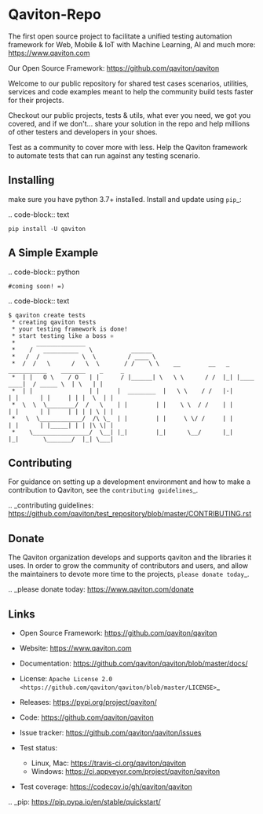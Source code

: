 Qaviton-Repo
=======

The first open source project to facilitate a unified testing automation framework for Web, Mobile & IoT
with Machine Learning, AI and much more: https://www.qaviton.com

Our Open Source Framework: https://github.com/qaviton/qaviton

Welcome to our public repository for shared test cases scenarios, 
utilities, services and code examples meant to help the community 
build tests faster for their projects.

Checkout our public projects, tests & utils, 
what ever you need, we got you covered, 
and if we don't... share your solution in the repo 
and help millions of other testers and developers in your shoes.

Test as a community to cover more with less.
Help the Qaviton framework to automate tests that can run against any testing scenario.


Installing
----------

make sure you have python 3.7+ installed.
Install and update using `pip`_:

.. code-block:: text

    pip install -U qaviton


A Simple Example
----------------

.. code-block:: python

    #coming soon! =)

.. code-block:: text

    $ qaviton create tests
     * creating qaviton tests
     * your testing framework is done!
     * start testing like a boss ⚛
     *      ______________
     *    /   __________   \           ______
     *   /  /            \  \         / ____ \
     *  /  /   \      /   \  \       / /    \ \    __        __   _   ___________    _______    _     _
     *  | |   O \    / O   | |      / |______| \   \ \      / /  |_| |____   ____|  / _____ \  | \   | |
     *  | |                | |     |  ________  |   \ \    / /   |-|      | |      | |     | | |  \  | |
     *  \  \  \________/  /   \    | |        | |    \ \  / /    | |      | |      | |     | | | | \ | |
     *   \  \____________/  /\ \_  | |        | |     \ \/ /     | |      | |      | |_____| | | |\ \| |
     *    \________________/  \__| |_|        |_|      \__/      |_|      |_|       \_______/  |_| \___|


Contributing
------------

For guidance on setting up a development environment and how to make a
contribution to Qaviton, see the `contributing guidelines`_.

.. _contributing guidelines: https://github.com/qaviton/test_repository/blob/master/CONTRIBUTING.rst


Donate
------

The Qaviton organization develops and supports qaviton and the libraries
it uses. In order to grow the community of contributors and users, and
allow the maintainers to devote more time to the projects, `please
donate today`_.

.. _please donate today: https://www.qaviton.com/donate


Links
-----

* Open Source Framework: https://github.com/qaviton/qaviton
* Website: https://www.qaviton.com
* Documentation: https://github.com/qaviton/qaviton/blob/master/docs/
* License: `Apache License 2.0 <https://github.com/qaviton/qaviton/blob/master/LICENSE>`_
* Releases: https://pypi.org/project/qaviton/
* Code: https://github.com/qaviton/qaviton
* Issue tracker: https://github.com/qaviton/qaviton/issues
* Test status:

  * Linux, Mac: https://travis-ci.org/qaviton/qaviton
  * Windows: https://ci.appveyor.com/project/qaviton/qaviton

* Test coverage: https://codecov.io/gh/qaviton/qaviton


.. _pip: https://pip.pypa.io/en/stable/quickstart/
